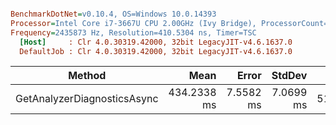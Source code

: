 ``` ini

BenchmarkDotNet=v0.10.4, OS=Windows 10.0.14393
Processor=Intel Core i7-3667U CPU 2.00GHz (Ivy Bridge), ProcessorCount=4
Frequency=2435873 Hz, Resolution=410.5304 ns, Timer=TSC
  [Host]     : Clr 4.0.30319.42000, 32bit LegacyJIT-v4.6.1637.0
  DefaultJob : Clr 4.0.30319.42000, 32bit LegacyJIT-v4.6.1637.0


```
 |                      Method |        Mean |     Error |    StdDev |     Gen 0 |    Gen 1 | Allocated |
 |---------------------------- |------------:|----------:|----------:|----------:|---------:|----------:|
 | GetAnalyzerDiagnosticsAsync | 434.2338 ms | 7.5582 ms | 7.0699 ms | 5183.3333 | 991.6667 |   0.03 GB |
